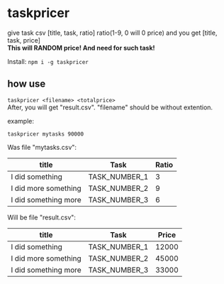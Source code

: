 # taskpricer
give task csv [title, task, ratio] ratio(1-9, 0 will 0 price) and you get [title, task, price]  
**This will RANDOM price! And need for such task!**

Install: `npm i -g taskpricer`  

## how use

`taskpricer <filename> <totalprice>`  
After, you will get "result.csv". "filename" should be without extention.

example:

`taskpricer mytasks 90000`

Was file "mytasks.csv":

| title                | Task          | Ratio |
| -------------------- | ------------- | ----- |
| I did something      | TASK_NUMBER_1 | 3     |
| I did more something | TASK_NUMBER_2 | 9     |
| I did something more | TASK_NUMBER_3 | 6     |

Will be file "result.csv":

| title                | Task          | Price |
| -------------------- | ------------- | ----- |
| I did something      | TASK_NUMBER_1 | 12000 |
| I did more something | TASK_NUMBER_2 | 45000 |
| I did something more | TASK_NUMBER_3 | 33000 |
